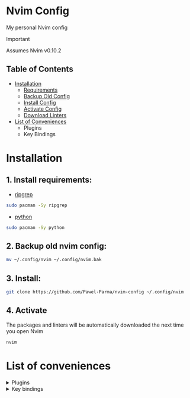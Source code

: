 # Nvim Config
My personal Nvim config

> [!important] 
> Assumes Nvim v0.10.2

## Table of Contents
- [Installation](#installation)
  - [Requirements](#1-install-requirements)
  - [Backup Old Config](#2-backup-old-nvim-config)
  - [Install Config](#3-install)
  - [Activate Config](#4-activate)
  - [Download Linters](#5-download-linters)
- [List of Conveniences](#list-of-conveniences)
  - Plugins
  - Key Bindings

# Installation
## 1. Install requirements:
- [ripgrep](https://github.com/BurntSushi/ripgrep#Installation) 
```sh
sudo pacman -Sy ripgrep
```
- [python](https://www.python.org/downloads/source/) 
```sh
sudo pacman -Sy python
```

## 2. Backup old nvim config:  
```sh
mv ~/.config/nvim ~/.config/nvim.bak
```

## 3. Install:
```sh
git clone https://github.com/Pawel-Parma/nvim-config ~/.config/nvim
```

## 4. Activate
The packages and linters will be automatically downloaded the next time you open Nvim
```sh
nvim
```

# List of conveniences
<details>
  <summary>Plugins</summary>
  
  - TODO

</details>

<details>
  <summary>Key bindings</summary>

  - TODO

</details>
